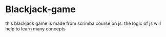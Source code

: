 # Blackjack-game
this blackjack game is made from scrimba course on js.
the logic of js will help to learn many concepts
